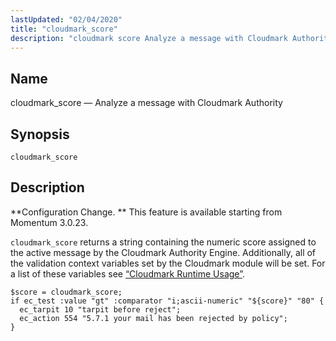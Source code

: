 ```yaml
---
lastUpdated: "02/04/2020"
title: "cloudmark_score"
description: "cloudmark score Analyze a message with Cloudmark Authority cloudmark score Configuration Change This feature is available starting from Momentum 3 0 23 cloudmark score returns a string containing the numeric score assigned to the active message by the Cloudmark Authority Engine Additionally all of the validation context variables set by..."
---
```


<a name="sieve.ref.cloudmark_score"></a> 
## Name

cloudmark_score — Analyze a message with Cloudmark Authority

## Synopsis

`cloudmark_score`

<a name="idp28889776"></a> 
## Description

**Configuration Change. ** This feature is available starting from Momentum 3.0.23.

`cloudmark_score` returns a string containing the numeric score assigned to the active message by the Cloudmark Authority Engine. Additionally, all of the validation context variables set by the Cloudmark module will be set. For a list of these variables see [“Cloudmark Runtime Usage”](/momentum/3/3-reference/3-reference-modules-cloudmark#modules.cloudmark.runtime.usage).

<a name="example.cloudmark_score"></a> 


```
$score = cloudmark_score;
if ec_test :value "gt" :comparator "i;ascii-numeric" "${score}" "80" {
  ec_tarpit 10 "tarpit before reject";
  ec_action 554 "5.7.1 your mail has been rejected by policy";
}
```